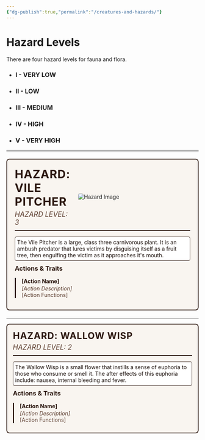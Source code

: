 ```yaml
---
{"dg-publish":true,"permalink":"/creatures-and-hazards/"}
---
```


# Hazard Levels
There are four hazard levels for fauna and flora.

- ### I - VERY LOW
- ### II - LOW
- ### III - MEDIUM
- ### IV - HIGH
- ### V - VERY HIGH

___

<div style="border: 2px solid #2c1810; border-radius: 8px; padding: 20px; background-color: #f9f5f0; margin: 20px 0;">
    <!-- Header Section -->
    <div style="border-bottom: 2px solid #2c1810; margin-bottom: 15px; padding-bottom: 10px; display: flex; align-items: center; gap: 20px;">
        <div style="flex: 1;">
            <h2 style="margin: 0; color: #2c1810; font-size: 30px; text-transform: uppercase; letter-spacing: 1px;">HAZARD: Vile Pitcher</h2>
            <div style="color: #5c3d2e; font-size: 18px; font-style: italic; margin-top: 5px;">HAZARD LEVEL: 3</div>
        </div>
        <div style="flex: 0 0 400px;">
            <img src="https://i.imgur.com/MiNrYuL.png" alt="Hazard Image" style="width: auto; height: auto; border-radius: 4px; border: 0px solid #2c1810;">
        </div>
    </div>
    <!-- Description Section -->
    <div style="background: white; border: 1px solid #2c1810; padding: 5px; margin: 10px 0; border-radius: 4px; min-height: 50px; color: #1a0f0a;">
        The Vile Pitcher is a large, class three carnivorous plant. It is an ambush predator that lures victims by disguising itself as a fruit tree, then engulfing the victim as it approaches it's mouth.
    </div>
    <!-- Actions & Traits Section -->
    <div style="margin-top: 5px;">
        <h3 style="margin: 0 0 15px 0; color: #2c1810;">Actions & Traits</h3>
        <div style="border-left: 3px solid #2c1810; padding-left: 15px; margin: 10px 0;">
            <strong style="color: #2c1810;">[Action Name]</strong>
            <div style="color: #5c3d2e; font-style: italic; margin-top: 2px;">[Action Description]</div>
		<div style="color: #5c3d2e;">[Action Functions]</div>
        </div>
    </div>
</div>

___

<div style="border: 2px solid #2c1810; border-radius: 8px; padding: 15px; background-color: #f9f5f0; margin: 10px 0;">
    <!-- Header Section -->
    <div style="border-bottom: 2px solid #2c1810; margin-bottom: 15px; padding-bottom: 10px;">
        <h2 style="margin: 0; color: #2c1810; font-size: 24px; text-transform: uppercase; letter-spacing: 1px;">HAZARD: Wallow Wisp</h2>
        <div style="color: #5c3d2e; font-size: 18px; font-style: italic; margin-top: 5px;">HAZARD LEVEL: 2</div>
    </div>
    <!-- Description Section -->
    <div style="background: white; border: 1px solid #2c1810; padding: 5px; margin: 10px 0; border-radius: 4px; min-height: 50px; color: #1a0f0a;">
        The Wallow Wisp is a small flower that instills a sense of euphoria to those who consume or smell it. The after effects of this euphoria include: nausea, internal bleeding and fever.
    </div>
    <!-- Actions & Traits Section -->
        <div style="margin-top: 5px;">
        <h3 style="margin: 0 0 15px 0; color: #2c1810;">Actions & Traits</h3>
        <div style="border-left: 3px solid #2c1810; padding-left: 15px; margin: 10px 0;">
            <strong style="color: #2c1810;">[Action Name]</strong>
            <div style="color: #5c3d2e; font-style: italic; margin-top: 2px;">[Action Description]</div>
		<div style="color: #5c3d2e;">[Action Functions]</div>
        </div>
    </div>
</div>
